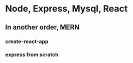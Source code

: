 # Node, Express, Mysql, React

## In another order, MERN

### create-react-app

### express from scratch
